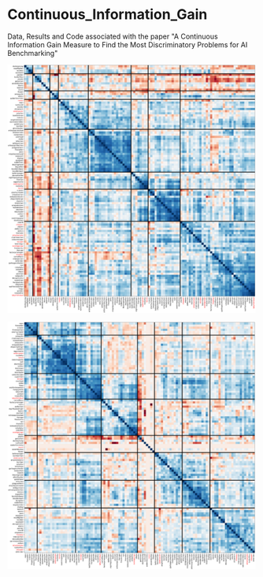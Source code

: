 # Continuous_Information_Gain
Data, Results and Code associated with the paper "A Continuous Information Gain Measure to Find the Most Discriminatory Problems for AI Benchmarking"



![Alt text](/Images/readmeImage1.png?raw=true "Correlation heat map (score)")

![Alt text](/Images/readmeImage2.png?raw=true "Correlation heat map (win-rate)")
